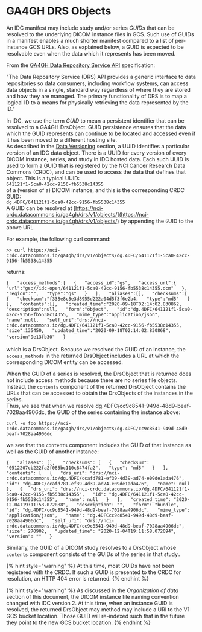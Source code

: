 # GA4GH DRS Objects

An IDC manifest may include study and/or series _GUIDs_ that can be resolved to the underlying DICOM instance files in GCS. Such use of GUIDs in a manifest enables a much shorter manifest compared to a list of per-instance GCS URLs. Also, as explained below, a GUID is expected to be resolvable even when the data which it represents has been moved. 

From the [GA4GH Data Repository Service API](%20https://ga4gh.github.io/data-repository-service-schemas/preview/release/drs-1.1.0/docs/) specification:

"The Data Repository Service \(DRS\) API provides a generic interface to data repositories so data consumers, including workflow systems, can access data objects in a single, standard way regardless of where they are stored and how they are managed. The primary functionality of DRS is to map a logical ID to a means for physically retrieving the data represented by the ID."

In IDC, we use the term _GUID_ to mean a persistent identifier that can be resolved to a GA4GH DrsObject. GUID persistence ensures that the data which the GUID represents can continue to be located and accessed even if it has been moved to a different hosting site.  
As described in the [Data Versioning](data-versioning.md) section, a UUID identifies a particular version of an IDC data object. There is a UUID for every version of every DICOM instance, series, and study in IDC hosted data. Each such UUID is used to form a GUID that is registered by the NCI Cancer Research Data Commons \(CRDC\), and can be used to access the data that defines that object. This is a typical UUID:   
    `641121f1-5ca0-42cc-9156-fb5538c14355`  
of a  \(version of a\) DICOM instance, and this is the corresponding CRDC GUID:   
    `dg.4DFC/641121f1-5ca0-42cc-9156-fb5538c14355`   
A GUID can be resolved at [https://nci-crdc.datacommons.io/ga4gh/drs/v1/objects/](https://nci-crdc.datacommons.io/ga4gh/drs/v1/objects/) by appending the `G`UID to the above URL.  
  
For example, the following curl command:   

`>> curl https://nci-crdc.datacommons.io/ga4gh/drs/v1/objects/dg.4DFC/641121f1-5ca0-42cc-9156-fb5538c14355`

returns:
 
`{  
  "access_methods":[  
    {  
      "access_id":"gs",  
      "access_url":{  
        "url":"gs://idc-open/641121f1-5ca0-42cc-9156-fb5538c14355.dcm"  
      },  
      "region":"",  
      "type":"gs"  
    }  
  ],  
  "aliases":[],  
  "checksums":[  
    {  
      "checksum":"f338e8c5e3d8955d222a04d5f3f6e2b4,  
      "type":"md5"  
    }  
  ],  
  "contents":[],  
  "created_time":"2020-09-18T02:14:02.830862,  
  "description":null,  
  "form":"object",  
  "id":"dg.4DFC/641121f1-5ca0-42cc-9156-fb5538c14355,  
  "mime_type":"application/json",  
  "name":null,  
  "self_uri":"drs://nci-crdc.datacommons.io/dg.4DFC/641121f1-5ca0-42cc-9156-fb5538c14355,  
  "size":135450,  
  "updated_time":"2020-09-18T02:14:02.830868",  
  "version"9e13fb30"  
}`[  
](https://nci-crdc.datacommons.io/ga4gh/drs/v1/objects/)  
which is a DrsObject. Because we resolved the GUID of an instance, the `access_methods` in the returned DrsObject includes a URL at which the corresponding DICOM entity can be accessed. 

When the GUID of a series is resolved, the DrsObject that is returned does not include access methods because there are no series file objects. Instead, the `contents` component of the returned DrsObject contains the URLs that can be accessed to obtain the DrsObjects of the instances in the series.  
Thus, we see that when we resolve dg.4DFC/cc9c8541-949d-48d9-beaf-7028aa4906dc, the GUID of the series containing the instance above:

`curl -o foo https://nci-crdc.datacommons.io/ga4gh/drs/v1/objects/dg.4DFC/cc9c8541-949d-48d9-beaf-7028aa4906dc`

we see that the `contents` component includes the GUID of that instance as well as the GUID of another instance:


`{  
    "aliases": [],  
    "checksums": [  
        {  
            "checksum": "0512207cb222fa2f085bc110c8474fa2",  
            "type": "md5"  
        }  
    ],  
    "contents": [  
        {  
            "drs_uri": "drs://nci-crdc.datacommons.io/dg.4DFC/ccafd781-ef39-4d39-ad74-e09de1ada476",  
            "id": "dg.4DFC/ccafd781-ef39-4d39-ad74-e09de1ada476",  
            "name": null  
        },  
        {  
            "drs_uri": "drs://nci-crdc.datacommons.io/dg.4DFC/641121f1-5ca0-42cc-9156-fb5538c14355",  
            "id": "dg.4DFC/641121f1-5ca0-42cc-9156-fb5538c14355",  
            "name": null  
        }  
    ],  
    "created_time": "2020-12-04T19:11:58.072088",  
    "description": "",  
    "form": "bundle",  
    "id": "dg.4DFC/cc9c8541-949d-48d9-beaf-7028aa4906dc",  
    "mime_type": "application/json",  
    "name": "dg.4DFCcc9c8541-949d-48d9-beaf-7028aa4906dc",  
    "self_uri": "drs://nci-crdc.datacommons.io/dg.4DFC/cc9c8541-949d-48d9-beaf-7028aa4906dc",  
    "size": 270902,  
    "updated_time": "2020-12-04T19:11:58.072094",  
    "version": ""  
}`

Similarly, the GUID of a DICOM study resolves to a DrsObject whose `contents` component consists of the GUIDs of the series in that study`.`

{% hint style="warning" %}
At this time, most GUIDs have not been registered with the CRDC. If such a GUID is presented to the CRDC for resolution, an HTTP 404 error is returned. 
{% endhint %}

{% hint style="warning" %}
As discussed in the _Organization of data_ section of this document, the DICOM instance file naming convention changed with IDC version 2. At this time, when an instance GUID is resolved, the returned DrsObject may method may include a URI to the V1 GCS bucket location. Those GUID will re-indexed such that in the future they point to the new GCS bucket location.
{% endhint %}